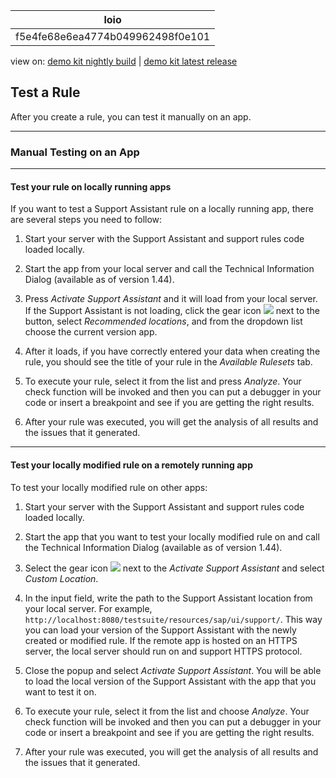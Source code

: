 <!-- loiof5e4fe68e6ea4774b049962498f0e101 -->

| loio |
| -----|
| f5e4fe68e6ea4774b049962498f0e101 |

<div id="loio">

view on: [demo kit nightly build](https://sdk.openui5.org/nightly/#/topic/f5e4fe68e6ea4774b049962498f0e101) | [demo kit latest release](https://sdk.openui5.org/topic/f5e4fe68e6ea4774b049962498f0e101)</div>

## Test a Rule

After you create a rule, you can test it manually on an app.

***

<a name="loiof5e4fe68e6ea4774b049962498f0e101__section_ngl_mkg_h1b"/>

### Manual Testing on an App

***

#### Test your rule on locally running apps

If you want to test a Support Assistant rule on a locally running app, there are several steps you need to follow:

1.  Start your server with the Support Assistant and support rules code loaded locally.

2.  Start the app from your local server and call the Technical Information Dialog \(available as of version 1.44\).

3.  Press *Activate Support Assistant* and it will load from your local server. If the Support Assistant is not loading, click the gear icon ![](images/loio24b9cee6f45340778480ea25e80bf0e5_HiRes.png) next to the button, select *Recommended locations*, and from the dropdown list choose the current version app.

4.  After it loads, if you have correctly entered your data when creating the rule, you should see the title of your rule in the *Available Rulesets* tab.

5.  To execute your rule, select it from the list and press *Analyze*. Your check function will be invoked and then you can put a debugger in your code or insert a breakpoint and see if you are getting the right results.

6.  After your rule was executed, you will get the analysis of all results and the issues that it generated.


***

#### Test your locally modified rule on a remotely running app

To test your locally modified rule on other apps:

1.  Start your server with the Support Assistant and support rules code loaded locally.

2.  Start the app that you want to test your locally modified rule on and call the Technical Information Dialog \(available as of version 1.44\).

3.  Select the gear icon ![](images/loio24b9cee6f45340778480ea25e80bf0e5_HiRes.png) next to the *Activate Support Assistant* and select *Custom Location*.

4.  In the input field, write the path to the Support Assistant location from your local server. For example, `http://localhost:8080/testsuite/resources/sap/ui/support/`. This way you can load your version of the Support Assistant with the newly created or modified rule. If the remote app is hosted on an HTTPS server, the local server should run on and support HTTPS protocol.

5.  Close the popup and select *Activate Support Assistant*. You will be able to load the local version of the Support Assistant with the app that you want to test it on.

6.  To execute your rule, select it from the list and choose *Analyze*. Your check function will be invoked and then you can put a debugger in your code or insert a breakpoint and see if you are getting the right results.

7.  After your rule was executed, you will get the analysis of all results and the issues that it generated.


